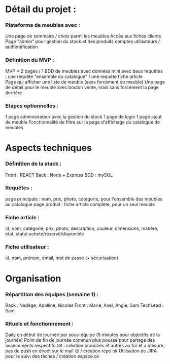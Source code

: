 # Détail du projet :

### Plateforme de meubles avec : 
Une page de sommaire / choix parmi les meubles
Accès aux fiches clients
Page "admin" pour gestion du stock et des produits
comptes utilisateurs / authentification

### Définition du MVP : 
MVP = 2 pages / 1 BDD de meubles avec données mini avec deux requêtes : une requête "ensemble du catalogue" / une requête fiche article  
Page qui afficher une liste de meuble (sans forcément de meuble)
Une page de détail pour le meuble
avec bouton vente, mais sans forcément la page derrière

### Etapes optionnelles :
1 page administrateur avec la gestion du stock 
1 page de login
1 page ajout de meuble
Fonctionnalité de filtre sur la page d'affichage du catalogue de meubles

# Aspects techniques

### Définition de la stack : 
Front : REACT
Back : Node + Express
BDD :  mySQL

### Requêtes : 
page principale : nom, prix, photo, catégorie, pour l'ensemble des meubles au catalogue
page produit : fiche article complète, pour un seul meuble

### Fiche article : 
id, nom, catégorie, prix, photo, description, couleur, dimensions, matière, état, statut acheté/réservé/disponible

### Fiche utilisateur : 
id, nom, prénom, email, mot de passe (+ sécurisation)

# Organisation

### Répartition des équipes (semaine 1) : 
Back : Nadège, Apolline, Nicolas
Front : Marie, Axel, Angie, Sam
TechLead : Sam

### Rituels et fonctionnement : 
Daily en début de journée par sous-équipe (5 minutes pour objectifs de la journée)
Point de fin de journée commun plus poussé pour partage des avancements respectifs
Git : création branches et autres au fur et à mesure, pas de push en direct sur le mail 😉 / création répo ok
Utilisation de JIRA pour le suivi des tâches / création espace ok
